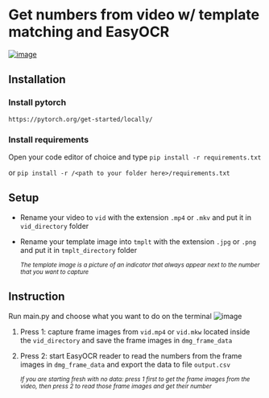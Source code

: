 # Get numbers from video w/ template matching and EasyOCR
[![image](https://img.youtube.com/vi/ETpORNAtlVY/0.jpg)](https://www.youtube.com/watch?v=ETpORNAtlVY)

## Installation
### Install pytorch
`https://pytorch.org/get-started/locally/`
### Install requirements 
Open your code editor of choice and type
`pip install -r requirements.txt`

or `pip install -r /<path to your folder here>/requirements.txt`
## Setup
- Rename your video to `vid` with the extension `.mp4` or `.mkv` and put it in `vid_directory` folder

- Rename your template image into `tmplt` with the extension `.jpg` or `.png` and put it in `tmplt_directory` folder

  <sub>_The template image is a picture of an indicator that always appear next to the number that you want to capture_<sub/>

## Instruction
Run main.py and choose what you want to do on the terminal
![image](https://github.com/pqh1612/getnumbers-TemplateMatching-EasyOCR/assets/50303971/f621e541-d311-4b98-9814-2320ef3c23fd)
  1. Press 1: capture frame images from `vid.mp4` or `vid.mkw` located inside the `vid_directory` and save the frame images in `dmg_frame_data`
  2. Press 2: start EasyOCR reader to read the numbers from the frame images in `dmg_frame_data` and export the data to file `output.csv`
   
      <sub>_If you are starting fresh with no data: press 1 first to get the frame images from the video, then press 2 to read those frame images and get their number_<sub/>
  